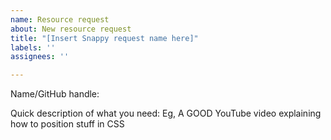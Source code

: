 ```yaml
---
name: Resource request
about: New resource request
title: "[Insert Snappy request name here]"
labels: ''
assignees: ''

---
```


Name/GitHub handle:

Quick description of what you need:
Eg, A GOOD YouTube video explaining how to position stuff in CSS
